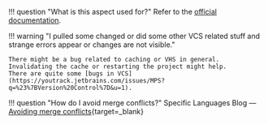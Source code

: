 !!! question "What is this aspect used for?"
    Refer to the [official documentation](https://www.jetbrains.com/help/mps/mergehints.html).

!!! warning "I pulled some changed or did some other VCS related stuff and strange errors appear or changes are not visible."

    There might be a bug related to caching or VHS in general. Invalidating the cache or restarting the project might help.
    There are quite some [bugs in VCS](https://youtrack.jetbrains.com/issues/MPS?q=%23%7BVersion%20Control%7D&u=1).

!!! question "How do I avoid merge conflicts?"
    Specific Languages Blog &mdash; [Avoiding merge conflicts](https://specificlanguages.com/posts/2022-02/01-avoiding-merge-conflicts/){target=_blank}